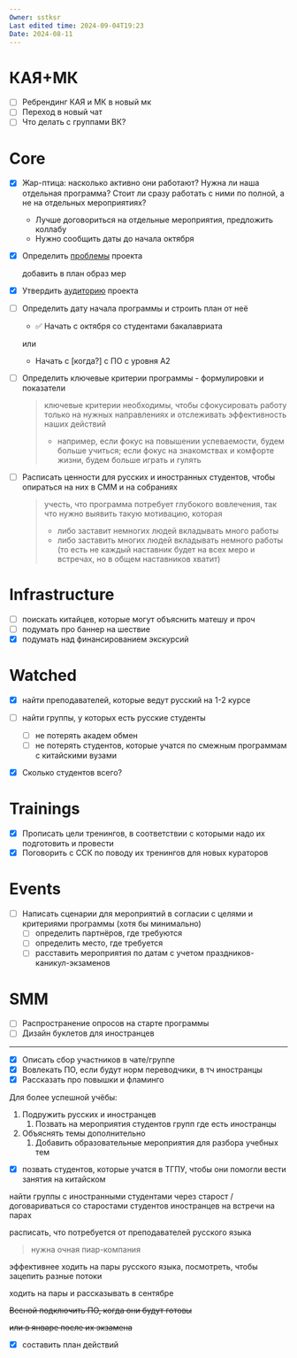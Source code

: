 ```yaml
---
Owner: sstksr
Last edited time: 2024-09-04T19:23
Date: 2024-08-11
---
```

# КАЯ+МК

- [ ] Ребрендинг КАЯ и МК в новый мк
- [ ] Переход в новый чат
- [ ] Что делать с группами ВК?

# Core

- [x] Жар-птица: насколько активно они работают? Нужна ли наша отдельная программа? Стоит ли сразу работать с ними по полной, а не на отдельных мероприятиях?
    - Лучше договориться на отдельные мероприятия, предложить коллабу
    - Нужно сообщить даты до начала октября
- [x] Определить [проблемы](https://docs.google.com/document/d/1su74vSxWEyxLp9dl2T5FTp7SG35F5rdIRhrmXDZpLno/edit?disco=AAABTT4NR14) проекта
    
    добавить в план образ мер
    
- [x] Утвердить [аудиторию](https://docs.google.com/document/d/1su74vSxWEyxLp9dl2T5FTp7SG35F5rdIRhrmXDZpLno/edit?disco=AAABTT4NR14) проекта
- [ ] Определить дату начала программы и строить план от неё
    
    - ✅ Начать с октября со студентами бакалавриата
    
    или
    
    - Начать с [когда?] с ПО с уровня А2
- [ ] Определить ключевые критерии программы - формулировки и показатели
    
    > ключевые критерии необходимы, чтобы сфокусировать работу только на нужных направлениях и отслеживать эффективность наших действий
    > 
    > - например, если фокус на повышении успеваемости, будем больше учиться; если фокус на знакомствах и комфорте жизни, будем больше играть и гулять
    
- [ ] Расписать ценности для русских и иностранных студентов, чтобы опираться на них в СММ и на собраниях
    
    > учесть, что программа потребует глубокого вовлечения, так что нужно выявить такую мотивацию, которая
    > 
    > - либо заставит немногих людей вкладывать много работы
    > - либо заставить многих людей вкладывать немного работы (то есть не каждый наставник будет на всех меро и встречах, но в общем наставников хватит)
    

# Infrastructure

- [ ] поискать китайцев, которые могут объяснить матешу и проч
- [ ] подумать про баннер на шествие
- [x] подумать над финансированием экскурсий

# Watched

- [x] найти преподавателей, которые ведут русский на 1-2 курсе
- [ ] найти группы, у которых есть русские студенты
    - [ ] не потерять академ обмен
    - [ ] не потерять студентов, которые учатся по смежным программам с китайскими вузами
- [x] Сколько студентов всего?

  

# Trainings

- [x] Прописать цели тренингов, в соответствии с которыми надо их подготовить и провести
- [x] Поговорить с ССК по поводу их тренингов для новых кураторов

# Events

- [ ] Написать сценарии для мероприятий в согласии с целями и критериями программы (хотя бы минимально)
    - [ ] определить партнёров, где требуются
    - [ ] определить место, где требуется
    - [ ] расставить мероприятия по датам с учетом праздников-каникул-экзаменов

# SMM

- [ ] Распространение опросов на старте программы
- [ ] Дизайн буклетов для иностранцев

---

- [x] Описать сбор участников в чате/группе
- [x] Вовлекать ПО, если будут норм переводчики, в тч иностранцы
- [x] Рассказать про повышки и фламинго

Для более успешной учёбы:

1. Подружить русских и иностранцев
    1. Позвать на мероприятия студентов групп где есть иностранцы
2. Объяснять темы дополнительно
    1. Добавить образовательные мероприятия для разбора учебных тем

- [x] позвать студентов, которые учатся в ТГПУ, чтобы они помогли вести занятия на китайском

найти группы с иностранными студентами через старост / договариваться со старостами студентов иностранцев на встречи на парах

расписать, что потребуется от преподавателей русского языка

> нужна очная пиар-компания

эффективнее ходить на пары русского языка, посмотреть, чтобы зацепить разные потоки

ходить на пары и рассказывать в сентябре

  

  

~~Весной подключить ПО, когда они будут готовы~~

~~или в январе после их экзамена~~

- [x] составить план действий